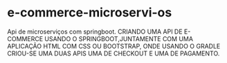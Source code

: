 # e-commerce-microservi-os
Api de microserviços com springboot.
CRIANDO UMA API DE E-COMMERCE USANDO O SPRINGBOOT,JUNTAMENTE COM UMA APLICAÇÃO HTML 
COM CSS OU BOOTSTRAP, ONDE USANDO O GRADLE CRIOU-SE UMA DUAS APIS UMA DE CHECKOUT E UMA DE 
PAGAMENTO.
